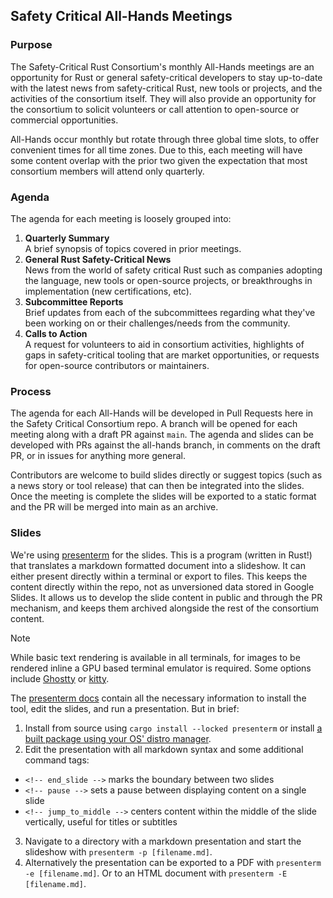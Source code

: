 ## Safety Critical All-Hands Meetings

### Purpose

The Safety-Critical Rust Consortium's monthly All-Hands meetings are an opportunity for Rust or general safety-critical developers to stay up-to-date with the latest news from safety-critical Rust, new tools or projects, and the activities of the consortium itself. They will also provide an opportunity for the consortium to solicit volunteers or call attention to open-source or commercial opportunities.

All-Hands occur monthly but rotate through three global time slots, to offer convenient times for all time zones. Due to this, each meeting will have some content overlap with the prior two given the expectation that most consortium members will attend only quarterly.

### Agenda

The agenda for each meeting is loosely grouped into:

1. **Quarterly Summary**  
  A brief synopsis of topics covered in prior meetings.
2. **General Rust Safety-Critical News**  
  News from the world of safety critical Rust such as companies adopting the language, new tools or open-source projects, or breakthroughs in implementation (new certifications, etc).
3. **Subcommittee Reports**  
  Brief updates from each of the subcommittees regarding what they've been working on or their challenges/needs from the community.
4. **Calls to Action**  
  A request for volunteers to aid in consortium activities, highlights of gaps in safety-critical tooling that are market opportunities, or requests for open-source contributors or maintainers.

### Process

The agenda for each All-Hands will be developed in Pull Requests here in the Safety Critical Consortium repo. A branch will be opened for each meeting along with a draft PR against `main`. The agenda and slides can be developed with PRs against the all-hands branch, in comments on the draft PR, or in issues for anything more general.

Contributors are welcome to build slides directly or suggest topics (such as a news story or tool release) that can then be integrated into the slides. Once the meeting is complete the slides will be exported to a static format and the PR will be merged into main as an archive.

### Slides

We're using [presenterm](https://github.com/mfontanini/presenterm) for the slides. This is a program (written in Rust!) that translates a markdown formatted document into a slideshow. It can either present directly within a terminal or export to files. This keeps the content directly within the repo, not as unversioned data stored in Google Slides. It allows us to develop the slide content in public and through the PR mechanism, and keeps them archived alongside the rest of the consortium content.

> [!NOTE]
> While basic text rendering is available in all terminals, for images to be rendered inline a GPU based terminal emulator is required. Some options include [Ghostty](https://ghostty.org/) or [kitty](https://sw.kovidgoyal.net/kitty/).

The [presenterm docs](https://mfontanini.github.io/presenterm/) contain all the necessary information to install the tool, edit the slides, and run a presentation. But in brief:

1. Install from source using `cargo install --locked presenterm` or install [a built package using your OS' distro manager](https://mfontanini.github.io/presenterm/install.html).  
2. Edit the presentation with all markdown syntax and some additional command tags:
  - `<!-- end_slide -->` marks the boundary between two slides
  - `<!-- pause -->` sets a pause between displaying content on a single slide
  - `<!-- jump_to_middle -->` centers content within the middle of the slide vertically, useful for titles or subtitles
3. Navigate to a directory with a markdown presentation and start the slideshow with `presenterm -p [filename.md]`.
4. Alternatively the presentation can be exported to a PDF with `presenterm -e [filename.md]`. Or to an HTML document with `presenterm -E [filename.md]`.